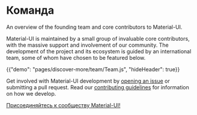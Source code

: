 # Команда

<p class="description">An overview of the founding team and core contributors to Material-UI.</p>

Material-UI is maintained by a small group of invaluable core contributors, with the massive support and involvement of our community. The development of the project and its ecosystem is guided by an international team, some of whom have chosen to be featured below.

{{"demo": "pages/discover-more/team/Team.js", "hideHeader": true}}

Get involved with Material-UI development by [opening an issue](https://github.com/mui-org/material-ui/issues/new) or submitting a pull request. Read our [contributing guidelines](https://github.com/mui-org/material-ui/blob/next/CONTRIBUTING.md) for information on how we develop.

[Присоединяйтесь к сообществу Material-UI!](/discover-more/community/)